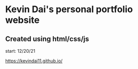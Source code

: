 # Kevin Dai's personal portfolio website
Created using html/css/js
---------------------------
start: 12/20/21

https://kevindai11.github.io/
